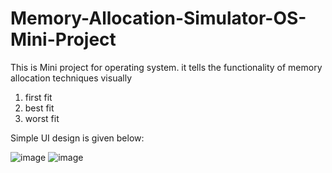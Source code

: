 # Memory-Allocation-Simulator-OS-Mini-Project
This is Mini project for operating system. it tells the functionality of memory allocation techniques visually
1) first fit
2) best fit
3) worst fit

Simple UI design is given below:

![image](https://github.com/Kamran-Chang/Memory-Allocation-Simulator-OS-Mini-Project/assets/97844150/31a4b4ce-b199-49c0-b1a3-6f78fb8c4dc4)
![image](https://github.com/Kamran-Chang/Memory-Allocation-Simulator-OS-Mini-Project/assets/97844150/c339550b-d2c7-4740-9758-35fd019407c0)

